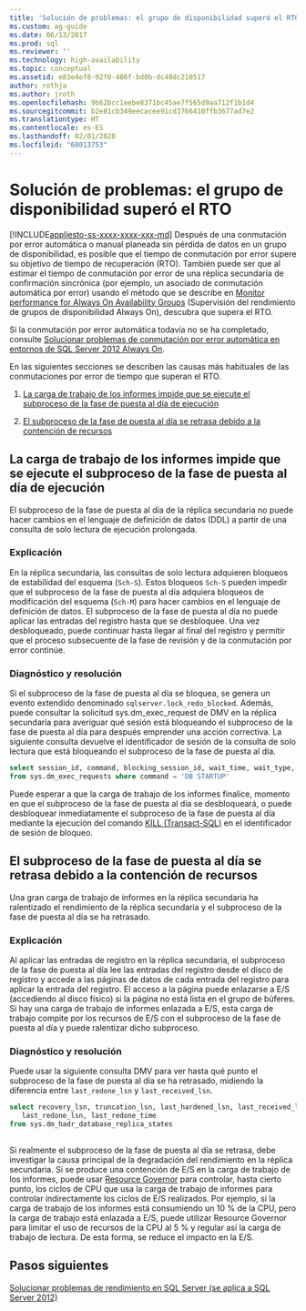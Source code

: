 ```yaml
---
title: 'Solución de problemas: el grupo de disponibilidad superó el RTO (SQL Server) | Microsoft Docs'
ms.custom: ag-guide
ms.date: 06/13/2017
ms.prod: sql
ms.reviewer: ''
ms.technology: high-availability
ms.topic: conceptual
ms.assetid: e83e4ef8-92f0-406f-bd0b-dc48dc210517
author: rothja
ms.author: jroth
ms.openlocfilehash: 9b62bcc1eebe8371bc45ae7f565d9aa712f1b1d4
ms.sourcegitcommit: b2e81cb349eecacee91cd3766410ffb3677ad7e2
ms.translationtype: HT
ms.contentlocale: es-ES
ms.lasthandoff: 02/01/2020
ms.locfileid: "68013753"
---
```

# <a name="troubleshoot-availability-group-exceeded-rto"></a>Solución de problemas: el grupo de disponibilidad superó el RTO
[!INCLUDE[appliesto-ss-xxxx-xxxx-xxx-md](../../../includes/appliesto-ss-xxxx-xxxx-xxx-md.md)]
  Después de una conmutación por error automática o manual planeada sin pérdida de datos en un grupo de disponibilidad, es posible que el tiempo de conmutación por error supere su objetivo de tiempo de recuperación (RTO). También puede ser que al estimar el tiempo de conmutación por error de una réplica secundaria de confirmación sincrónica (por ejemplo, un asociado de conmutación automática por error) usando el método que se describe en [Monitor performance for Always On Availability Groups](monitor-performance-for-always-on-availability-groups.md) (Supervisión del rendimiento de grupos de disponibilidad Always On), descubra que supera el RTO.  
  
 Si la conmutación por error automática todavía no se ha completado, consulte [Solucionar problemas de conmutación por error automática en entornos de SQL Server 2012 Always On](https://support.microsoft.com/kb/2833707).  
  
 En las siguientes secciones se describen las causas más habituales de las conmutaciones por error de tiempo que superan el RTO.  
  
1.  [La carga de trabajo de los informes impide que se ejecute el subproceso de la fase de puesta al día de ejecución](#BKMK_REDOBLOCK)  
  
2.  [El subproceso de la fase de puesta al día se retrasa debido a la contención de recursos](#BKMK_CONTENTION)  
  
##  <a name="BKMK_REDOBLOCK"></a> La carga de trabajo de los informes impide que se ejecute el subproceso de la fase de puesta al día de ejecución  
 El subproceso de la fase de puesta al día de la réplica secundaria no puede hacer cambios en el lenguaje de definición de datos (DDL) a partir de una consulta de solo lectura de ejecución prolongada.  
  
### <a name="explanation"></a>Explicación  
 En la réplica secundaria, las consultas de solo lectura adquieren bloqueos de estabilidad del esquema (`Sch-S`). Estos bloqueos `Sch-S` pueden impedir que el subproceso de la fase de puesta al día adquiera bloqueos de modificación del esquema (`Sch-M`) para hacer cambios en el lenguaje de definición de datos. El subproceso de la fase de puesta al día no puede aplicar las entradas del registro hasta que se desbloquee. Una vez desbloqueado, puede continuar hasta llegar al final del registro y permitir que el proceso subsecuente de la fase de revisión y de la conmutación por error continúe.  
  
### <a name="diagnosis-and-resolution"></a>Diagnóstico y resolución  
 Si el subproceso de la fase de puesta al día se bloquea, se genera un evento extendido denominado `sqlserver.lock_redo_blocked`. Además, puede consultar la solicitud sys.dm_exec_request de DMV en la réplica secundaria para averiguar qué sesión está bloqueando el subproceso de la fase de puesta al día para después emprender una acción correctiva. La siguiente consulta devuelve el identificador de sesión de la consulta de solo lectura que está bloqueando el subproceso de la fase de puesta al día.  
  
```sql  
select session_id, command, blocking_session_id, wait_time, wait_type, wait_resource   
from sys.dm_exec_requests where command = 'DB STARTUP'  
```  
  
 Puede esperar a que la carga de trabajo de los informes finalice, momento en que el subproceso de la fase de puesta al día se desbloqueará, o puede desbloquear inmediatamente el subproceso de la fase de puesta al día mediante la ejecución del comando [KILL &#40;Transact-SQL&#41;](~/t-sql/language-elements/kill-transact-sql.md) en el identificador de sesión de bloqueo.  
  
##  <a name="BKMK_CONTENTION"></a> El subproceso de la fase de puesta al día se retrasa debido a la contención de recursos  
 Una gran carga de trabajo de informes en la réplica secundaria ha ralentizado el rendimiento de la réplica secundaria y el subproceso de la fase de puesta al día se ha retrasado.  
  
### <a name="explanation"></a>Explicación  
 Al aplicar las entradas de registro en la réplica secundaria, el subproceso de la fase de puesta al día lee las entradas del registro desde el disco de registro y accede a las páginas de datos de cada entrada del registro para aplicar la entrada del registro. El acceso a la página puede enlazarse a E/S (accediendo al disco físico) si la página no está lista en el grupo de búferes. Si hay una carga de trabajo de informes enlazada a E/S, esta carga de trabajo compite por los recursos de E/S con el subproceso de la fase de puesta al día y puede ralentizar dicho subproceso.  
  
### <a name="diagnosis-and-resolution"></a>Diagnóstico y resolución  
 Puede usar la siguiente consulta DMV para ver hasta qué punto el subproceso de la fase de puesta al día se ha retrasado, midiendo la diferencia entre `last_redone_lsn` y `last_received_lsn`.  
  
```sql  
select recovery_lsn, truncation_lsn, last_hardened_lsn, last_received_lsn,   
   last_redone_lsn, last_redone_time  
from sys.dm_hadr_database_replica_states  
  
```  
  
 Si realmente el subproceso de la fase de puesta al día se retrasa, debe investigar la causa principal de la degradación del rendimiento en la réplica secundaria. Si se produce una contención de E/S en la carga de trabajo de los informes, puede usar [Resource Governor](~/relational-databases/resource-governor/resource-governor.md) para controlar, hasta cierto punto, los ciclos de CPU que usa la carga de trabajo de informes para controlar indirectamente los ciclos de E/S realizados. Por ejemplo, si la carga de trabajo de los informes está consumiendo un 10 % de la CPU, pero la carga de trabajo está enlazada a E/S, puede utilizar Resource Governor para limitar el uso de recursos de la CPU al 5 % y regular así la carga de trabajo de lectura. De esta forma, se reduce el impacto en la E/S.  
  
## <a name="next-steps"></a>Pasos siguientes  
 [Solucionar problemas de rendimiento en SQL Server (se aplica a SQL Server 2012)](https://msdn.microsoft.com/library/dd672789(v=SQL.100).aspx)  
  
  
